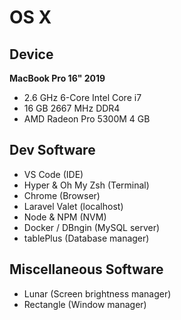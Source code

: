 # OS X

## Device

**MacBook Pro 16" 2019**

- 2.6 GHz 6-Core Intel Core i7
- 16 GB 2667 MHz DDR4
- AMD Radeon Pro 5300M 4 GB

## Dev Software

- VS Code (IDE)
- Hyper & Oh My Zsh (Terminal)
- Chrome (Browser)
- Laravel Valet (localhost)
- Node & NPM (NVM)
- Docker / DBngin (MySQL server)
- tablePlus (Database manager)

## Miscellaneous Software

- Lunar (Screen brightness manager)
- Rectangle (Window manager)
